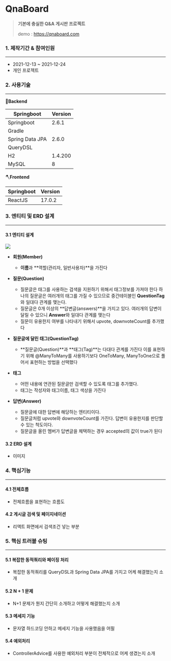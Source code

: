 # QnaBoard

> **기본에 충실한 Q&A 게시판 프로젝트**
>
> demo : https://qnaboard.com



### 1. 제작기간 & 참여인원

<hr>

- 2021-12-13 ~ 2021-12-24
- 개인 프로젝트



### 2. 사용기술

<hr>

🔨**Backend**

| Springboot      | Version |
| --------------- | ------- |
| Springboot      | 2.6.1   |
| Gradle          |         |
| Spring Data JPA | 2.6.0   |
| QueryDSL        |         |
| H2              | 1.4.200 |
| MySQL           | 8       |

🪓**Frontend**

| Springboot | Version |
| ---------- | ------- |
| ReactJS    | 17.0.2  |



### 3. 엔티티 및 ERD 설계

<hr>

#### 3.1 엔티티 설계

![](https://i.imgur.com/lR6MZW4.png)

- **회원(Member)**
  - **이름**과 **역할(관리자, 일반사용자)**을 가진다
- **질문(Question)**
  - 질문글은 태그를 사용하는 검색을 지원하기 위해서 태그정보를 가져야 한다
    하나의 질문글은 여러개의 태그를 가질 수 있으므로 중간테이블인 **QuestionTag**와 일대다 관계를 맺는다.
  - 질문글은 0개 이상의 **답변글(answers)**을 가지고 있다. 
    여러개의 답변이 달릴 수 있으니 **Answer**와 일대다 관계를 맺는다
  - 질문이 유용한지 여부를 나타내기 위해서 upvote, downvoteCount를 추가했다
- **질문글에 달린 태그(QuestionTag)**
  - **질문글(Question)**과 **태그(Tag)**는 다대다 관계를 가진다
    이를 표현하기 위해 @ManyToMany를 사용하기보다 OneToMany, ManyToOne으로 풀어서 표현하는 
    방법을 선택했다

- **태그**
  - 어떤 내용에 연관된 질문글만 검색할 수 있도록 태그를 추가했다.
  - 태그는 작성자와 태그이름, 태그 색상을 가진다
- **답변(Answer)**
  - 질문글에 대한 답변에 해당하는 엔티티이다.
  - 질문글처럼 upvote와 downvoteCount를 가진다. 답변이 유용한지를 판단할 수 있는 척도이다.
  - 질문글을 올린 멤버가 답변글을 체택하는 경우 accepted의 값이 true가 된다

#### 3.2 ERD 설계

- 이미지



### 4. 핵심기능

<hr>

#### 4.1 전체흐름

- 전체흐름을 표현하는 흐름도

#### 4.2 게시글 검색 및 페이지네이션

- 리액트 화면에서 검색조건 넣는 부분



### 5. 핵심 트러블 슈팅

<hr>

#### 5.1 복잡한 동적쿼리와 페이징 처리

- 복잡한 동적쿼리를 QueryDSL과 Spring Data JPA를 가지고 어케 해결했는지 소개

#### 5.2 N + 1 문제

- N+1 문제가 뭔지 간단히 소개하고 어떻게 해결했는지 소개

#### 5.3 메세지 기능

- 문자열 하드코딩 안하고 메세지 기능을 사용했음을 어필

#### 5.4 예외처리

- ControllerAdvice를 사용한 예외처리 부분이 전체적으로 어케 생겼는지 소개